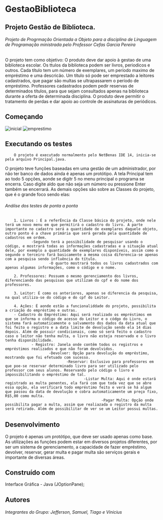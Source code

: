 # GestaoBiblioteca
##  Projeto Gestão de Biblioteca.
######  Projeto de Progrmação Orientada a Objeto para a disciplina de Linguagem de Programação ministrada pelo Professor Cefas Garcia Pereira

O projeto tem como objetivo:
O produto deve dar apoio à gestao de uma biblioteca escolar. Os ttulos da biblioteca podem ser livros, periodicos e outros. Cada título tem um número de exemplares, um período maximo de empréstimo e uma descricão. Um título só pode ser emprestado a leitores cadastrados, que pagar são multas se ultrapassarem o período de empréstimo. Professores cadastrados podem pedir reservas de determinados títulos, para que sejam consultados apenas na biblioteca durante a oferta de determinada disciplina. O produto deve permitir o tratamento de perdas e dar apoio ao controle de assinaturas de periódicos.

## Começando

![inicial](https://user-images.githubusercontent.com/73554815/175648756-44e9616b-6bca-400d-8ceb-d0b87ac52a88.PNG)
![emprestimo](https://user-images.githubusercontent.com/73554815/175648763-4e4cf473-bf17-4e69-ac04-f7a80fdd8c84.PNG)

## Executando os testes

        O projeto é executado normalmento pelo NetBenas IDE 14, inicia-se pela arquivo Principal.java.
O projeto teve funções baseadas em uma gestão de um administrador, por não ter banco de dados ainda é apenas um protótipo. A tela Principal tem ao todo 5 opções, aonde se digitr 5 no menu principal o programa se encerra. Caso digite aldo que não seja um número ou pressione Enter também se encerrará.
As demais opções são sobre as Classes do projeto, que é o grande foco sendo elas:

###### Análise dos testes de ponta a ponta  
        1. Livros : É a referÊncia da Classe básica do projeto, onde nele terá um novo menu em que permitirá o cadastro do livro. A parte importante no cadastro será a quantidade de exemplares daquele objeto, outro ponto é a chave primária que será gerada pela quantidade de cadastros em ordem. 
                -Segundo terá a possibilidade de pesquisar usando o código, e mostrará todas as informações cadastradas e a situação atual dele, por exemplo a quantidade de exemplares disponíveis, assim como o segundo o terceiro fará basicamente a mesma coisa diferencia-se apenas com a pesquisa sendo influência do título. 
                        -O quarto mostrará todos os livros cadastrados com apenas algumas informações, como o código e o nome.
        
        2. Professores: Possuem o mesmo gerenciamento dos livros, diferenciando das pesquisas que utilizam do cpf e do nome dos professores.   
        
        3. Leitor: É como os anteriores, apenas se diferencia da pesquisa, na qual utiliza-se do código e do cpf do Leitor.

        4. Ações: É aonde estão a funcionaliddade do projeto, possibilita a criação do empréstimo e outras.
        - Cadastro do Empréstimo: Aqui será realizado os empréstimos em que se informa o código de acesso do Leitor e o códgo do Livro, o sistema fará automaticamente o salvamento dos dados da data atual que foi feito o registro e a data limite de devolução sendo ela 14 dias depois. Além de possuir condicionais, como só será feito o cadastro caso o leitor não tenha multa, o livro não esteja reservado e o livro tenha disponibilidade.
                - Registro: Janela onde contêm todos os registros e empréstimos realizados e que não foram devolvidos.
                        -Devolver: Opção para devolução do empréstimo, mostrando que foi efetuado com sucesso.
                                -Reservar: Esclusivo para professores em que poe-se reservar determinado livro para ser utilizado pelo professor com seus alunos. Reservando pelo código o livro e impossibilitando o empréstimo de tal.
                                        -Listar Multa: Aqui é onde estará registrado as multa penentes, ela fará com que toda vez que se abre essa opção, ela verificará todo empréstimo feito e verá se há algum que passou da data de devolução e cobra automaticamente um preço fixo, R$5,00 como multa.
                                                -Pagar Multa: Opção onde possibilita pagar a multa, assim que realiazada o registro da multa será retirado. Além de possibilitar de ver se um Leitor possui multas.
                
######

## Desenvolvimento                
O projeto é apenas um protótipo, que deve ser usado apenas como base. As utilizações as funções podem estar em diversos projetos diferentes, por ser um sistema de gerenciamento, a capacidade de fazer empréstimo, devolver, reservar, gerar multa e pagar multa são serviços gerais e importante de diversas áreas.

## Construído com
 Interface Gráfica - Java (JOptionPane);
 
 ## Autores
######  Integrantes do Grupo: Jefferson, Samuel, Tiago e Vinicius

